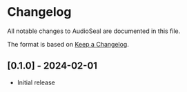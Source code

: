 # Changelog

All notable changes to AudioSeal are documented in this file.

The format is based on [Keep a Changelog](http://keepachangelog.com/en/1.0.0/).

## [0.1.0] - 2024-02-01

- Initial release
